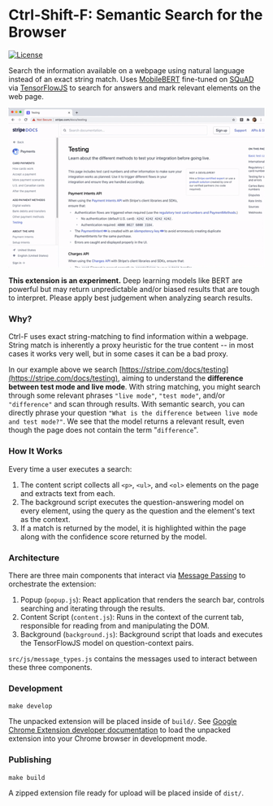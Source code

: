 # Ctrl-Shift-F: Semantic Search for the Browser

[![License](https://img.shields.io/badge/License-Apache%202.0-blue.svg)](https://opensource.org/licenses/Apache-2.0)

Search the information available on a webpage using
natural language instead of an exact string match. Uses
[MobileBERT](https://arxiv.org/abs/2004.02984)
fine-tuned on
[SQuAD](https://rajpurkar.github.io/SQuAD-explorer/)
via [TensorFlowJS](https://www.tensorflow.org/js) to
search for answers and mark relevant elements on the web page.

![Ctrl-Shift-F Demo](./demo.gif)

**This extension is an experiment.** Deep learning models like BERT are powerful
but may return unpredictable and/or biased results that are tough to interpret.
Please apply best judgement when analyzing search results.

### Why?

Ctrl-F uses exact string-matching to find information within a webpage. String
match is inherently a proxy heuristic for the true content -- in most cases it
works very well, but in some cases it can be a bad proxy.

In our example above we search
[https://stripe.com/docs/testing](https://stripe.com/docs/testing), aiming to
understand the **difference between test mode and live mode**. With string
matching, you might search through some relevant phrases `"live mode"`, `"test
mode"`, and/or `"difference"` and scan through results. With semantic search, you
can directly phrase your question `"What is the difference between live mode
and test mode?"`. We see that the model returns a relevant result, even though
the page does not contain the term "`difference`".

### How It Works

Every time a user executes a search:

1. The content script collects all `<p>`, `<ul>`, and `<ol>` elements on the
   page and extracts text from each.
2. The background script executes the question-answering model on every
   element, using the query as the question and the element's text as the context.
3. If a match is returned by the model, it is highlighted within the page along
   with the confidence score returned by the model.

### Architecture

There are three main components that interact via [Message
Passing](https://developer.chrome.com/extensions/messaging) to orchestrate the
extension:

1. Popup (`popup.js`): React application that renders the search bar, controls
   searching and iterating through the results.
2. Content Script (`content.js`): Runs in the context of the current tab,
   responsible for reading from and manipulating the DOM.
3. Background (`background.js`): Background script that loads and executes the
   TensorFlowJS model on question-context pairs.

`src/js/message_types.js` contains the messages used to interact between these
three components.

### Development

```
make develop
```

The unpacked extension will be placed inside of `build/`. See [Google Chrome
Extension developer
documentation](https://developer.chrome.com/extensions/getstarted) to load the
unpacked extension into your Chrome browser in development mode.


### Publishing

```
make build
```

A zipped extension file ready for upload will be placed inside of `dist/`.
